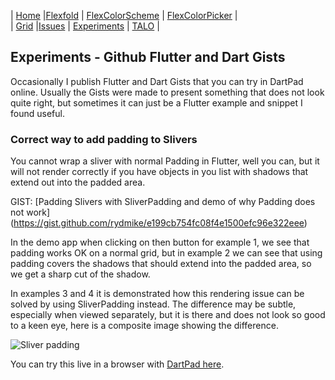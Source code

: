 | [Home](README)   |[Flexfold](flexfold) | [FlexColorScheme](colorscheme) | [FlexColorPicker](colorpicker) |  
| [Grid](gridview) |[Issues](issues)     | [Experiments](experiments)     | [TALO](talo)                   |

## Experiments - Github Flutter and Dart Gists

Occasionally I publish Flutter and Dart Gists that you can try in DartPad online. Usually the Gists were made
to present something that does not look quite right, but sometimes it can just be a Flutter example and snippet 
I found useful.

### Correct way to add padding to Slivers

You cannot wrap a sliver with normal Padding in Flutter, well you can, but it will not render correctly if
you have objects in you list with shadows that extend out into the padded area.

GIST: [Padding Slivers with SliverPadding and demo of why Padding does not work]
(https://gist.github.com/rydmike/e199cb754fc08f4e1500efc96e322eee)

In the demo app when clicking on then button for example 1, we see that padding works OK on a normal grid, 
but in example 2 we can see that using padding covers the shadows that should extend into the padded area,
so we get a sharp cut of the shadow.

In examples 3 and 4 it is demonstrated how this rendering issue can be solved by using SliverPadding instead.
The difference may be subtle, especially when viewed separately, but it is there and does not look so good to a 
keen eye, here is a composite image showing the difference.

<img src="https://rydmike.com/assets/sliverpadding.png?raw=true" alt="Sliver padding"/>


You can try this live in a browser with [DartPad here](https://www.dartpad.dev/e199cb754fc08f4e1500efc96e322eee?).

